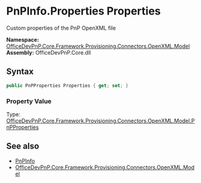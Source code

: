 # PnPInfo.Properties Properties
 Custom properties of the PnP OpenXML file   

**Namespace:** [OfficeDevPnP.Core.Framework.Provisioning.Connectors.OpenXML.Model](OfficeDevPnP.Core.Framework.Provisioning.Connectors.OpenXML.Model.md)  
**Assembly:** OfficeDevPnP.Core.dll  
## Syntax
```C#
public PnPProperties Properties { get; set; }
```

### Property Value
Type: [OfficeDevPnP.Core.Framework.Provisioning.Connectors.OpenXML.Model.PnPProperties](OfficeDevPnP.Core.Framework.Provisioning.Connectors.OpenXML.Model.PnPProperties.md)  

## See also
- [PnPInfo](OfficeDevPnP.Core.Framework.Provisioning.Connectors.OpenXML.Model.PnPInfo.md) 
- [OfficeDevPnP.Core.Framework.Provisioning.Connectors.OpenXML.Model](OfficeDevPnP.Core.Framework.Provisioning.Connectors.OpenXML.Model.md) 
